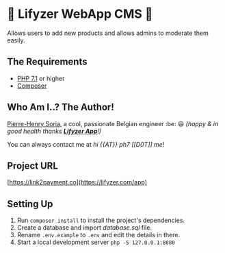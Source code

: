 # 🍏 Lifyzer WebApp CMS 🍓

Allows users to add new products and allows admins to moderate them easily.


## The Requirements

* [PHP 7.1](http://php.net/releases/7_2_0.php) or higher
* [Composer](https://getcomposer.org)


## Who Am I..? The Author!

[Pierre-Henry Soria](http://pierrehenry.be), a cool, passionate Belgian engineer :be: :smiley:
*(happy & in good health thanks **[Lifyzer App](https://play.google.com/store/apps/details?id=com.foodscan)**!)*

You can always contact me at *hi {{AT}} ph7 [[D0T]] me*!


## Project URL

[https://link2payment.co](https://lifyzer.com/app)


## Setting Up

1. Run `composer install` to install the project's dependencies.
2. Create a database and import *database.sql* file.
3. Rename `.env.example` to `.env` and edit the details in there.
4. Start a local development server `php -S 127.0.0.1:8080`
